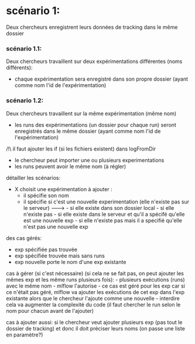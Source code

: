 # scénario 1: 
Deux chercheurs enregistrent leurs données de tracking dans le même dossier

### scénario 1.1:
Deux chercheurs travaillent sur deux expérimentations différentes (noms différents):
- chaque expérimentation sera enregistré dans son propre dossier (ayant comme nom l'id de l'expérimentation)

### scénario 1.2: 
Deux chercheurs travaillent sur la même expérimentation (même nom)
- les runs des expérimentations (un dossier pour chaque run) seront enregistrés dans le même dossier (ayant comme nom l'id de l'expérimentation)


/!\ il faut ajouter les if (si les fichiers existent) dans logFromDir

- le chercheur peut importer une ou plusieurs experimentations
- les runs peuvent avoir le même nom (à régler)

détailler les scénarios: 
* X choisit une expérimentation à ajouter :
    - il spécifie son nom
    - il spécifie si c'est une nouvelle experimentation (elle n'existe pas sur le serveur)
    --->    - si elle existe dans son dossier local
            - si elle n'existe pas
            - si elle existe dans le serveur et qu'il a spécifé qu'elle est une nouvelle exp 
            - si elle n'existe pas mais il a specifié qu'elle n'est pas une nouvelle exp



des cas gérés: 
- exp spécifiée pas trouvée
- exp spécifiée trouvée mais sans runs
- exp nouvelle porte le nom d'une exp existante

cas à gérer (si c'est nécessaire) (si cela ne se fait pas, on peut ajouter les mêmes exp et les même runs plusieurs fois):
    - plusieurs exécutions (runs) avec le même nom
    - mlflow l'autorise
    - ce cas est géré pour les exp car si ce n'était pas géré, mlflow va    ajouter les exécutions de cet exp dans l'exp existante alors que le chercheur l'ajoute comme une nouvelle 
    - interdire cela va augmenter la complexité du code (il faut chercher le run selon le nom pour chacun avant de l'ajouter)

cas à ajouter aussi: si le chercheur veut ajouter plusieurs exp (pas tout le dossier de tracking) et donc il doit préciser leurs noms (on passe une liste en paramètre?)